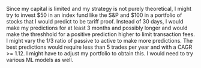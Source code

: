 Since my capital is limited and my strategy is not purely theoretical, I might try to invest \$50 in an index fund like the S&P and \$100 in a portfolio of stocks that I would predict to be tariff proof.
Instead of 30 days, I would make my predictions for at least 3 months and possibly longer and would make the threshhold for a positive prediction higher
to limit transaction fees.  I might vary the 1/3 ratio of passive to active to make more predictions.  The best predictions would require less than 5 trades per year and with a CAGR >= 1.12.  I might have to adjust my portfolio to obtain this.  I would need to try various ML models as well.
    
